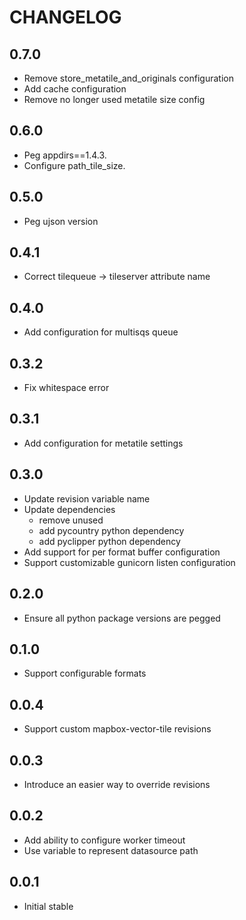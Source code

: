 CHANGELOG
=========

0.7.0
-----
* Remove store_metatile_and_originals configuration
* Add cache configuration
* Remove no longer used metatile size config

0.6.0
-----
* Peg appdirs==1.4.3.
* Configure path_tile_size.

0.5.0
-----
* Peg ujson version

0.4.1
-----
* Correct tilequeue -> tileserver attribute name

0.4.0
-----
* Add configuration for multisqs queue

0.3.2
-----
* Fix whitespace error

0.3.1
-----
* Add configuration for metatile settings

0.3.0
-----
* Update revision variable name
* Update dependencies
  - remove unused
  - add pycountry python dependency
  - add pyclipper python dependency
* Add support for per format buffer configuration
* Support customizable gunicorn listen configuration

0.2.0
-----
* Ensure all python package versions are pegged

0.1.0
-----
* Support configurable formats

0.0.4
-----
* Support custom mapbox-vector-tile revisions

0.0.3
-----
* Introduce an easier way to override revisions

0.0.2
-----
* Add ability to configure worker timeout
* Use variable to represent datasource path

0.0.1
-----
* Initial stable
